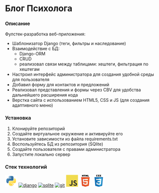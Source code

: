 # Блог Психолога

### Описание
Фулстек-разработка веб-приложения:
- Шаблонизатор Django (теги, фильтры и наследование)
- Взаимодействие с БД: 
  - Django-ORM 
  - CRUD
  - реализовал связи между таблицами: хештеги, фильтрация по хештегам
- Настроил интерфейс администратора для создания удобной среды для пользователя
- Добавил форму для контактов и предложений 
- Реализовал представления и формы через CBV для удобства дальнейшего расширения кода
- Верстка сайта с использованием HTML5, CSS и JS (для создания адаптивного меню)

### Установка

1. Клонируйте репозиторий
2. Создайте виртуальное окружение и активируйте его
3. Установите зависимости из файла requirements.txt 
4. Воспользуйтесь БД из репозитория (SQlite)
5. Создайте пользователя с правами администратора 
6. Запустите локально сервер

### Стек технологий
<p>
    <a href="https://www.python.org" target="_blank" rel="noreferrer"> <img
            src="https://raw.githubusercontent.com/devicons/devicon/master/icons/python/python-original.svg"
            alt="python" width="40" height="40" /></a>
    <a href="https://www.djangoproject.com/" target="_blank" rel="noreferrer"> <img
            src="https://cdn.worldvectorlogo.com/logos/django.svg" alt="django" width="40" height="40" /></a>
    <a href="https://www.sqlite.org/" target="_blank" rel="noreferrer"> <img
            src="https://www.vectorlogo.zone/logos/sqlite/sqlite-icon.svg" alt="sqlite" width="40" height="40" /></a>
    <a href="https://git-scm.com/" target="_blank" rel="noreferrer"> <img
            src="https://www.vectorlogo.zone/logos/git-scm/git-scm-icon.svg" alt="git" width="40" height="40" /></a>
    <a href="https://developer.mozilla.org/en-US/docs/Web/JavaScript" target="_blank" rel="noreferrer"> <img
            src="https://raw.githubusercontent.com/devicons/devicon/master/icons/javascript/javascript-original.svg"
            alt="javascript" width="40" height="40" /></a>
    <a href="https://www.w3.org/html/" target="_blank" rel="noreferrer"> <img
            src="https://raw.githubusercontent.com/devicons/devicon/master/icons/html5/html5-original-wordmark.svg"
            alt="html5" width="40" height="40" /></a>
    <a href="https://www.w3schools.com/css/" target="_blank" rel="noreferrer"> <img
            src="https://raw.githubusercontent.com/devicons/devicon/master/icons/css3/css3-original-wordmark.svg"
            alt="css3" width="40" height="40" /></a>
</p>


